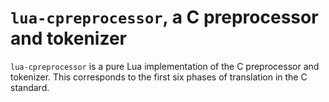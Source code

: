 # `lua-cpreprocessor`, a C preprocessor and tokenizer

`lua-cpreprocessor` is a pure Lua implementation of the C preprocessor and tokenizer.
This corresponds to the first six phases of translation in the C standard.

